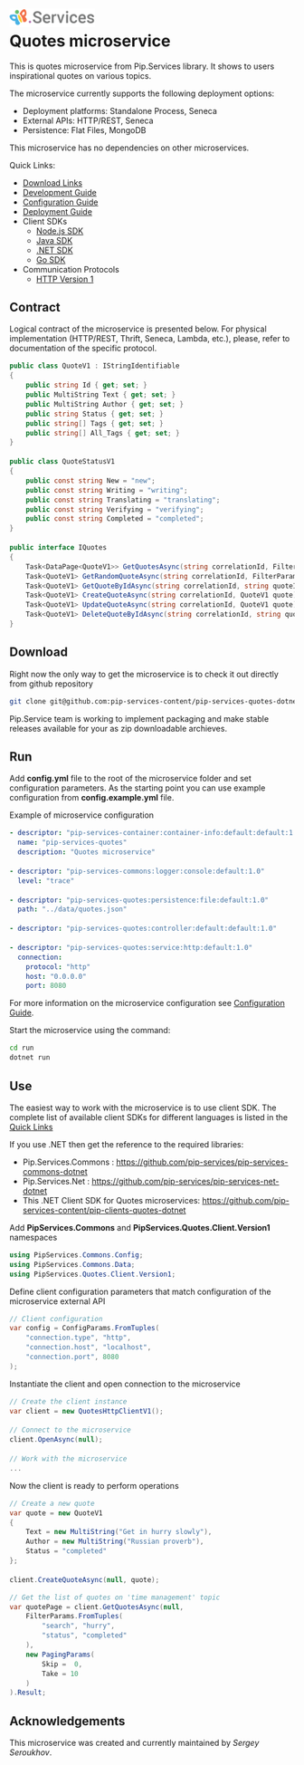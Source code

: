 # <img src="https://github.com/pip-services/pip-services/raw/master/design/Logo.png" alt="Pip.Services Logo" style="max-width:30%"> <br/> Quotes microservice

This is quotes microservice from Pip.Services library. 
It shows to users inspirational quotes on various topics.

The microservice currently supports the following deployment options:
* Deployment platforms: Standalone Process, Seneca
* External APIs: HTTP/REST, Seneca
* Persistence: Flat Files, MongoDB

This microservice has no dependencies on other microservices.

<a name="links"></a> Quick Links:

* [Download Links](doc/Downloads.md)
* [Development Guide](doc/Development.md)
* [Configuration Guide](doc/Configuration.md)
* [Deployment Guide](doc/Deployment.md)
* Client SDKs
  - [Node.js SDK](https://github.com/pip-services-content/pip-clients-quotes-node)
  - [Java SDK](https://github.com/pip-services-content/pip-clients-quotes-java)
  - [.NET SDK](https://github.com/pip-services-content/pip-clients-quotes-dotnet)
  - [Go SDK](https://github.com/pip-services-content/pip-clients-quotes-go)
* Communication Protocols
  - [HTTP Version 1](doc/HttpProtocolV1.md)

## Contract

Logical contract of the microservice is presented below. For physical implementation (HTTP/REST, Thrift, Seneca, Lambda, etc.),
please, refer to documentation of the specific protocol.

```cs
public class QuoteV1 : IStringIdentifiable
{
    public string Id { get; set; }
    public MultiString Text { get; set; }
    public MultiString Author { get; set; }
    public string Status { get; set; }
    public string[] Tags { get; set; }
    public string[] All_Tags { get; set; }
}

public class QuoteStatusV1
{
    public const string New = "new";
    public const string Writing = "writing";
    public const string Translating = "translating";
    public const string Verifying = "verifying";
    public const string Completed = "completed";
}

public interface IQuotes
{
    Task<DataPage<QuoteV1>> GetQuotesAsync(string correlationId, FilterParams filter, PagingParams paging);
    Task<QuoteV1> GetRandomQuoteAsync(string correlationId, FilterParams filter);
    Task<QuoteV1> GetQuoteByIdAsync(string correlationId, string quoteId);
    Task<QuoteV1> CreateQuoteAsync(string correlationId, QuoteV1 quote);
    Task<QuoteV1> UpdateQuoteAsync(string correlationId, QuoteV1 quote);
    Task<QuoteV1> DeleteQuoteByIdAsync(string correlationId, string quoteId);
}

```

## Download

Right now the only way to get the microservice is to check it out directly from github repository
```bash
git clone git@github.com:pip-services-content/pip-services-quotes-dotnet.git
```

Pip.Service team is working to implement packaging and make stable releases available for your 
as zip downloadable archieves.

## Run

Add **config.yml** file to the root of the microservice folder and set configuration parameters.
As the starting point you can use example configuration from **config.example.yml** file. 

Example of microservice configuration
```yaml
- descriptor: "pip-services-container:container-info:default:default:1.0"
  name: "pip-services-quotes"
  description: "Quotes microservice"

- descriptor: "pip-services-commons:logger:console:default:1.0"
  level: "trace"

- descriptor: "pip-services-quotes:persistence:file:default:1.0"
  path: "../data/quotes.json"

- descriptor: "pip-services-quotes:controller:default:default:1.0"

- descriptor: "pip-services-quotes:service:http:default:1.0"
  connection:
    protocol: "http"
    host: "0.0.0.0"
    port: 8080
```
 
For more information on the microservice configuration see [Configuration Guide](Configuration.md).

Start the microservice using the command:
```bash
cd run
dotnet run
```

## Use

The easiest way to work with the microservice is to use client SDK. 
The complete list of available client SDKs for different languages is listed in the [Quick Links](#links)

If you use .NET then get the reference to the required libraries:
- Pip.Services.Commons : https://github.com/pip-services/pip-services-commons-dotnet
- Pip.Services.Net : https://github.com/pip-services/pip-services-net-dotnet
- This .NET Client SDK for Quotes microservices: https://github.com/pip-services-content/pip-clients-quotes-dotnet 

Add **PipServices.Commons** and **PipServices.Quotes.Client.Version1** namespaces
```cs
using PipServices.Commons.Config;
using PipServices.Commons.Data;
using PipServices.Quotes.Client.Version1;
```

Define client configuration parameters that match configuration of the microservice external API
```cs
// Client configuration
var config = ConfigParams.FromTuples(
	"connection.type", "http",
	"connection.host", "localhost",
	"connection.port", 8080
);
```

Instantiate the client and open connection to the microservice
```cs
// Create the client instance
var client = new QuotesHttpClientV1();

// Connect to the microservice
client.OpenAsync(null);
    
// Work with the microservice
...
```

Now the client is ready to perform operations
```cs
// Create a new quote
var quote = new QuoteV1
{
	Text = new MultiString("Get in hurry slowly"),
	Author = new MultiString("Russian proverb"),
	Status = "completed"
};

client.CreateQuoteAsync(null, quote);
```

```cs
// Get the list of quotes on 'time management' topic
var quotePage = client.GetQuotesAsync(null,
    FilterParams.FromTuples(
        "search", "hurry",
        "status", "completed"
    ),
    new PagingParams(
        Skip =  0,
        Take = 10
    )
).Result;
```

## Acknowledgements

This microservice was created and currently maintained by *Sergey Seroukhov*.
